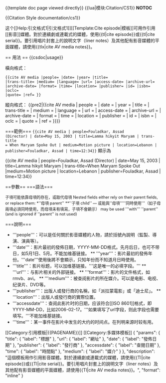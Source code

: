 <noinclude>{{template doc page viewed directly}}</noinclude><!-- EDIT TEMPLATE DOCUMENTATION BELOW THIS LINE -->
{{lua|模块:Citation/CS1}}
__NOTOC__

{{Citation Style documentation/cs1}}

这个[[Help:引文格式1|引文格式1]][[Template:Cite episode|模板]]可用作引用[[影音]]媒體。對於連續劇或連載式的媒體，使用{{tl|cite episode}}或{{tl|cite serial}}。要引用唱片封套上的說明文字（liner notes）及其他配有影音媒體的平面媒體，請使用{{tlx|cite AV media notes}}。 

== 用法 ==
{{csdoc|usage}}

橫向格式：

<code><nowiki>{{cite AV media |people= |date= |year= |title= |trans-title= |medium= |language= |url= |access-date= |archive-url= |archive-date= |format= |time= |location= |publisher= |id= |isbn= |oclc= |quote= |ref= }}</nowiki></code>

縱向格式：
{{pre2|<nowiki>{{cite AV media
 | people =
 | date =
 | year =
 | title =
 | trans-title =
 | medium =
 | language =
 | url =
 | access-date =
 | archive-url =
 | archive-date =
 | format =
 | time =
 | location =
 | publisher =
 | id =
 | isbn =
 | oclc =
 | quote =
 | ref =
}}</nowiki>}}

===範例===
<code><nowiki>{{cite AV media | people=Fouladkar, Assad (Director) | date=May 15, 2003 | title=Lamma hikyit Maryam | trans-title = When Maryam Spoke Out | medium=Motion picture | location=Lebanon | publisher=Fouladkar, Assad | time=12:34}}</nowiki></code>
顯示為

{{cite AV media | people=Fouladkar, Assad (Director) | date=May 15, 2003 | title=Lamma hikyit Maryam | trans-title=When Maryam Spoke Out |medium=Motion picture | location=Lebanon | publisher=Fouladkar, Assad | time=12:34}}

==參數==
===語法===
<div style="font-size: 90%;">
子項可能依靠母項的存在，或取代母項 Nested fields either rely on their parent fields, or replace them:
*''母項 parent''
**''子項 child'' &mdash; 或能與''母項'''''同時使用'''（如子母兩項必須同時使用，而母項未有填寫，子項不會顯示） may be used '''with''' ''parent'' (and is ignored if ''parent'' is not used)
</div>

===說明===
* '''people'''：可以是任何關於影音媒體的人物，請於括號內說明（監製、導演、演員等）。
* '''date'''：影片最初的發佈日期，YYYY-MM-DD格式。先月后日，也可不带日，如5月1日、5月。不能加维基链接。
** '''year'''：影片最初的發佈年份。'''date'''使用後將不會顯示，只知年份而不知道月日時使用。
* '''title'''：影片标题，可以加维基链接。'''这是唯一的必填字段。'''
** '''url'''：与影片相关的外部链接。
** '''format'''：影片的文件格式，如rmvb、avi。
** '''medium'''：被查阅影片的所在媒介。可以是电影、电视、纪录片、DVD等。
* '''publisher'''：出版人或發行商的名稱，如「派拉蒙電影」或「迪士尼」。
** '''location'''：出版人或發行商的實際位置。
* '''accessdate'''：查阅此影片时的日期，应该符合[[ISO 8601]]格式，即YYYY-MM-DD，比如2006-02-17。'''如果填写了url字段，则此字段也需要填写。'''不能加维基链接。
* '''time'''：某一事件在影片中发生的大约的时间点。在列明来源时较有用。

<includeonly>
[[Category:引用模板|{{PAGENAME}}]]
[[Category:多媒体模板]]
</includeonly>
<templatedata>
{
	"params": {
		"title": {
			"label": "標題"
		},
		"url": {
			"label": "網址"
		},
		"date": {
			"label": "發佈日期"
		},
		"publisher": {
			"label": "發行商"
		},
		"accessdate": {
			"label": "查閱日期"
		},
		"time": {
			"label": "時間點"
		},
		"medium": {
			"label": "媒介"
		}
	},
	"description": "這個模板用作引用影音媒體。對於連續劇或連載式的媒體，請使用{{Tl|cite episode}}或{{Tl|cite serial}}。要引用唱片封套上的說明文字（liner notes）及其他配有影音媒體的平面媒體，請使用{{Tl|cite AV media notes}}。",
	"format": "inline"
}
</templatedata>
